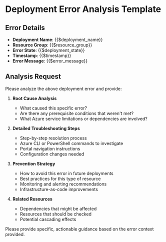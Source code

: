 # Deployment Error Analysis Template

## Error Details
- **Deployment Name**: {{$deployment_name}}
- **Resource Group**: {{$resource_group}}
- **Error State**: {{$deployment_state}}
- **Timestamp**: {{$timestamp}}
- **Error Message**: {{$error_message}}

## Analysis Request
Please analyze the above deployment error and provide:

1. **Root Cause Analysis**
   - What caused this specific error?
   - Are there any prerequisite conditions that weren't met?
   - What Azure service limitations or dependencies are involved?

2. **Detailed Troubleshooting Steps**
   - Step-by-step resolution process
   - Azure CLI or PowerShell commands to investigate
   - Portal navigation instructions
   - Configuration changes needed

3. **Prevention Strategy**
   - How to avoid this error in future deployments
   - Best practices for this type of resource
   - Monitoring and alerting recommendations
   - Infrastructure-as-code improvements

4. **Related Resources**
   - Dependencies that might be affected
   - Resources that should be checked
   - Potential cascading effects

Please provide specific, actionable guidance based on the error context provided.